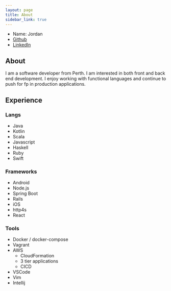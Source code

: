 ```yaml
---
layout: page
title: About
sidebar_link: true
---
```

- Name: Jordan
- [Github](https://github.com/jhuizy)
- [LinkedIn](https://www.linkedin.com/in/jordan-huizenga-610bab101/)

## About

I am a software developer from Perth. I am interested in both front and back end development. I enjoy working with functional languages and continue to push for fp in production applications.

## Experience

### Langs
- Java
- Kotlin
- Scala
- Javascript
- Haskell
- Ruby
- Swift

### Frameworks
- Android
- Node.js
- Spring Boot
- Rails
- iOS 
- http4s
- React

### Tools
- Docker / docker-compose
- Vagrant
- AWS
  - CloudFormation
  - 3 tier applications
  - CICD
- VSCode
- Vim
- Intellij

